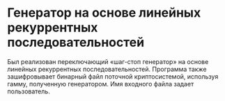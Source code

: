 # Генератор на основе линейных рекуррентных последовательностей
Был реализован переключающий «шаг-стоп генератор» на основе линейных рекуррентных последовательностей. Программа также зашифровывает бинарный файл поточной криптосистемой, используя гамму, полученную генератором. Имя входного файла задает пользователь.
